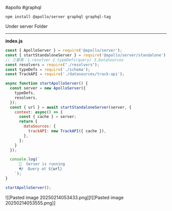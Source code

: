 #apollo #graphql 
``` shell
npm install @apollo/server graphql graphql-tag
```
Under server Folder  
****
**index.js**
``` js
const { ApolloServer } = require('@apollo/server');
const { startStandaloneServer } = require('@apollo/server/standalone');
// 三要素：1.resolver 2.typeDefs(query) 3.DataSources
const resolvers = require("./resolvers");
const typeDefs = require('./schema');
const TrackAPI = require('./datasources/track-api');

async function startApolloServer() {
  const server = new ApolloServer({
    typeDefs,
    resolvers,
  });
  const { url } = await startStandaloneServer(server, {
    context: async() => {
      const { cache } = server;
      return {
        dataSources: {
          trackAPI: new TrackAPI({ cache }),
        },
      };
    }
  });

  console.log(`
      🚀  Server is running
      📭  Query at ${url}
    `);
}

startApolloServer();
```

![[Pasted image 20250214053433.png]]![[Pasted image 20250214053555.png]]